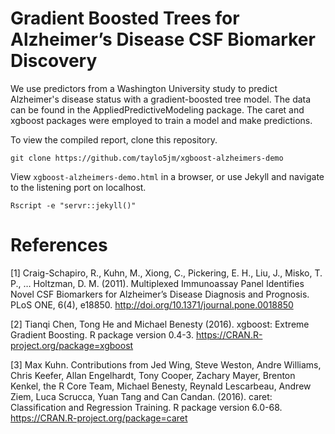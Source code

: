# Gradient Boosted Trees for Alzheimer’s Disease CSF Biomarker Discovery

We use predictors from a Washington University study to predict Alzheimer's disease status with a gradient-boosted tree model. The data can be found in the AppliedPredictiveModeling package. The caret and xgboost packages were employed to train a model and make predictions.  


To view the compiled report, clone this repository. 

```
git clone https://github.com/taylo5jm/xgboost-alzheimers-demo
```

View `xgboost-alzheimers-demo.html` in a browser, or use Jekyll and navigate to the listening port on localhost.  

```
Rscript -e "servr::jekyll()"
```

# References

[1] Craig-Schapiro, R., Kuhn, M., Xiong, C., Pickering, E. H., Liu, J., Misko, T. P., … Holtzman, D. M. (2011). Multiplexed Immunoassay Panel Identifies Novel CSF Biomarkers for Alzheimer’s Disease Diagnosis and Prognosis. PLoS ONE, 6(4), e18850. http://doi.org/10.1371/journal.pone.0018850  

[2] Tianqi Chen, Tong He and Michael Benesty (2016). xgboost: Extreme Gradient Boosting. R
  package version 0.4-3. https://CRAN.R-project.org/package=xgboost
  
[3] Max Kuhn. Contributions from Jed Wing, Steve Weston, Andre Williams, Chris Keefer, Allan
  Engelhardt, Tony Cooper, Zachary Mayer, Brenton Kenkel, the R Core Team, Michael Benesty,
  Reynald Lescarbeau, Andrew Ziem, Luca Scrucca, Yuan Tang and Can Candan. (2016). caret:
  Classification and Regression Training. R package version 6.0-68.
  https://CRAN.R-project.org/package=caret
  
